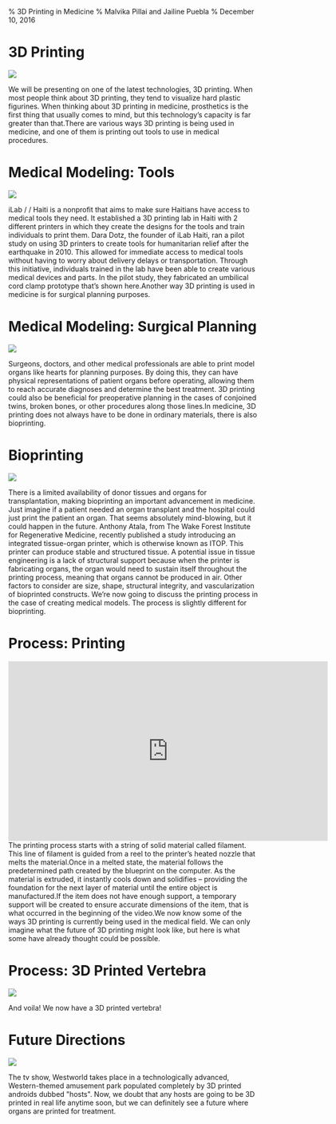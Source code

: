 % 3D Printing in Medicine
% Malvika Pillai and Jailine Puebla
% December 10, 2016

# 3D Printing

<!--Brief history-->
<!--Introduce the two uses-->

![](https://i.materialise.com/blog/wp-content/uploads/2015/05/materials2.jpg)



<aside class="notes">
We will be presenting on one of the latest technologies, 3D printing. When most people think about 3D printing, they tend to visualize hard plastic figurines. When thinking about 3D printing in medicine, prosthetics is the first thing that usually comes to mind, but this technology’s capacity is far greater than that.There are various ways 3D printing is being used in medicine, and one of them is printing out tools to use in medical procedures.
</aside>



# Medical Modeling: Tools

<!--On the slide: picture-->
<!--What we'll say: Haiti-->

![](http://3dprintingindustry.com/wp-content/uploads/2013/10/clamp.jpg)

<aside class="notes">
iLab / / Haiti is a nonprofit that aims to make sure Haitians have access to medical tools they need. It established a 3D printing lab in Haiti with 2 different printers in which they create the designs for the tools and train individuals to print them. Dara Dotz, the founder of iLab Haiti, ran a pilot study on using 3D printers to create tools for humanitarian relief after the earthquake in 2010. This allowed for immediate access to medical tools without having to worry about delivery delays or transportation. Through this initiative, individuals trained in the lab have been able to create various medical devices and parts. In the pilot study, they fabricated an umbilical cord clamp prototype that’s shown here.Another way 3D printing is used in medicine is for surgical planning purposes.
</aside>

# Medical Modeling: Surgical Planning

<!--On the slide: picture-->
<!--What we'll say: description of how the model was used-->

![](https://assets.pinshape.com/uploads/image/file/82536/container_anatomical-heart-3d-printing-82536.jpg)

<aside class="notes">
Surgeons, doctors, and other medical professionals are able to print model organs like hearts for planning purposes. By doing this, they can have physical representations of patient organs before operating, allowing them to reach accurate diagnoses and determine the best treatment. 3D printing could also be beneficial for preoperative planning in the cases of conjoined twins, broken bones, or other procedures along those lines.In medicine, 3D printing does not always have to be done in ordinary materials, there is also bioprinting.
</aside>

# Bioprinting

<!--On the slide: pic from wake forest article-->
<!--What we'll say: describe what they did-->

![](/p2/ear.png)

<aside class="notes">
There is a limited availability of donor tissues and organs for transplantation, making bioprinting an important advancement in medicine. Just imagine if a patient needed an organ transplant and the hospital could just print the patient an organ. That seems absolutely mind-blowing, but it could happen in the future.
Anthony Atala, from The Wake Forest Institute for Regenerative Medicine, recently published a study introducing an integrated tissue-organ printer, which is otherwise known as ITOP. This printer can produce stable and structured tissue. A potential issue in tissue engineering is a lack of structural support because when the printer is fabricating organs, the organ would need to sustain itself throughout the printing process, meaning that organs cannot be produced in air. Other factors to consider are size, shape, structural integrity, and vascularization of bioprinted constructs.
We’re now going to discuss the printing process in the case of creating medical models. The process is slightly different for bioprinting.
</aside>



# Process: Printing

<!--On the slide: video-->
<!--What we'll say: this is the process - yay-->

<iframe src="https://player.vimeo.com/video/194408603?autoplay=1" width="640" height="360" frameborder="0" webkitallowfullscreen mozallowfullscreen allowfullscreen></iframe>

<aside class="notes">
The printing process starts with a string of solid material called filament. This line of filament is guided from a reel to the printer’s heated nozzle that melts the material.Once in a melted state, the material follows the predetermined path created by the blueprint on the computer. As the material is extruded, it instantly cools down and solidifies – providing the foundation for the next layer of material until the entire object is manufactured.If the item does not have enough support, a temporary support will be created to ensure accurate dimensions of the item, that is what occurred in the beginning of the video.We now know some of the ways 3D printing is currently being used in the medical field. We can only imagine what the future of 3D printing might look like, but here is what some have already thought could be possible. 
</aside>

# Process: 3D Printed Vertebra

<!--On the slide: image of vertebra-->
<!--What we'll say: here is the final product-->

![](/p2/IMG_2055.jpg)

<aside class="notes">
And voila! We now have a 3D printed vertebra! 
</aside>


# Future Directions

<!--On the slide: something from a paper-->
<!--What we'll say: get this from paper-->

![](https://i.redd.it/60ayerizxutx.jpg)

<aside class="notes">
The tv show, Westworld takes place in a technologically advanced, Western-themed amusement park populated completely by 3D printed androids dubbed "hosts". Now, we doubt that any hosts are going to be 3D printed in real life anytime soon, but we can definitely see a future where organs are printed for treatment.
</aside>